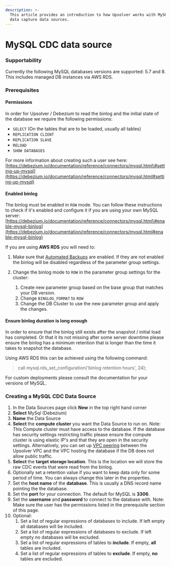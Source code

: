 ```yaml
---
description: >-
  This article provides an introduction to how Upsolver works with MySQL change
  data capture data sources.
---
```


# MySQL CDC data source

### Supportability

Currently the following MySQL databases versions are supported: 5.7 and 8. This includes managed DB instances via AWS RDS.

### Prerequisites

#### Permissions

In order for Upsolver / Debezium to read the binlog and the initial state of the database we require the following permissions:

* `SELECT` \(On the tables that are to be loaded, usually all tables\)
* `REPLICATION CLIENT`
* `REPLICATION SLAVE`
* `RELOAD`
* `SHOW DATABASES`

For more information about creating such a user see here: [https://debezium.io/documentation/reference/connectors/mysql.html\#setting-up-mysql](https://debezium.io/documentation/reference/connectors/mysql.html#setting-up-mysql)

#### Enabled binlog

The binlog must be enabled in `ROW` mode. You can follow these instructions to check if it's enabled and configure it if you are using your own MySQL server: [https://debezium.io/documentation/reference/connectors/mysql.html\#enable-mysql-binlog](https://debezium.io/documentation/reference/connectors/mysql.html#enable-mysql-binlog)

If you are using **AWS RDS** you will need to:

1. Make sure that [Automated Backups](https://docs.aws.amazon.com/AmazonRDS/latest/UserGuide/USER_WorkingWithAutomatedBackups.html) are enabled. If they are not enabled the binlog will be disabled regardless of the parameter group settings.
2. Change the binlog mode to `ROW` in the parameter group settings for the cluster:

   1. Create new parameter group based on the base group that matches your DB version.
   2. Change `BINGLOG_FORMAT` to `ROW`
   3. Change the DB Cluster to use the new parameter group and apply the changes. 

#### Ensure binlog duration is long enough

In order to ensure that the binlog still exists after the snapshot / initial load has completed. Or that it its not missing after some server downtime please ensure the binlog has a minimum retention that is longer than the time it takes to snapshot the database.

Using AWS RDS this can be achieved using the following command: 

> call mysql.rds\_set\_configuration\('binlog retention hours', 24\);

For custom deployments please consult the documentation for your versions of MySQL.

### Creating a MySQL CDC Data Source

1. In the Data Sources page click **New** in the top right hand corner
2. **Select** MySql \(Debezium\)
3. **Name** the Data Source
4. **Select** the **compute cluster** you want the Data Source to run on.  Note: This Compute cluster must have access to the database. If the database has security settings restricting traffic please ensure the compute cluster is using elastic IP's and that they are open in the security settings. Alternatively, you can set up [VPC peering](../../getting-started/upsolver-aws-deployment-guide/vpc-peering.md) between the Upsolver VPC and the VPC hosting the database if the DB does not allow public traffic.
5. **Select** the **target storage location**. This is the location we will store the raw CDC events that were read from the binlog. 
6. Optionally set a retention value if you want to keep data only for some period of time. You can always change this later in the properties.
7. Set the **host name** of the **database**. This is usually a DNS record name pointing the the database. 
8. Set the **port** for your connection. The default for MySQL is **3306**.
9. Set the **username** and **password** to connect to the database with. Note: Make sure the user has the permissions listed in the prerequisite section of this page. 
10. Optional:
    1. Set a list of regular expressions of databases to include. If left empty all databases will be included. 
    2. Set a list of regular expressions of databases to exclude. If left empty no databases will be excluded.
    3. Set a list of regular expressions of tables to **include**. If empty, **all** tables are included.
    4. Set a list of regular expressions of tables to **exclude**. If empty, **no** tables are excluded.

